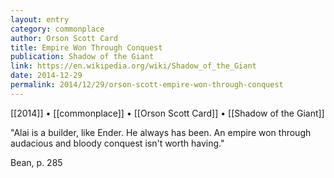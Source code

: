 ```yaml
---
layout: entry
category: commonplace
author: Orson Scott Card
title: Empire Won Through Conquest
publication: Shadow of the Giant
link: https://en.wikipedia.org/wiki/Shadow_of_the_Giant
date: 2014-12-29
permalink: 2014/12/29/orson-scott-empire-won-through-conquest
---
```


[[2014]] • [[commonplace]] • [[Orson Scott Card]] • [[Shadow of the Giant]]

"Alai is a builder, like Ender. He always has been. An empire won through audacious and bloody conquest isn't worth having."

Bean, p. 285
